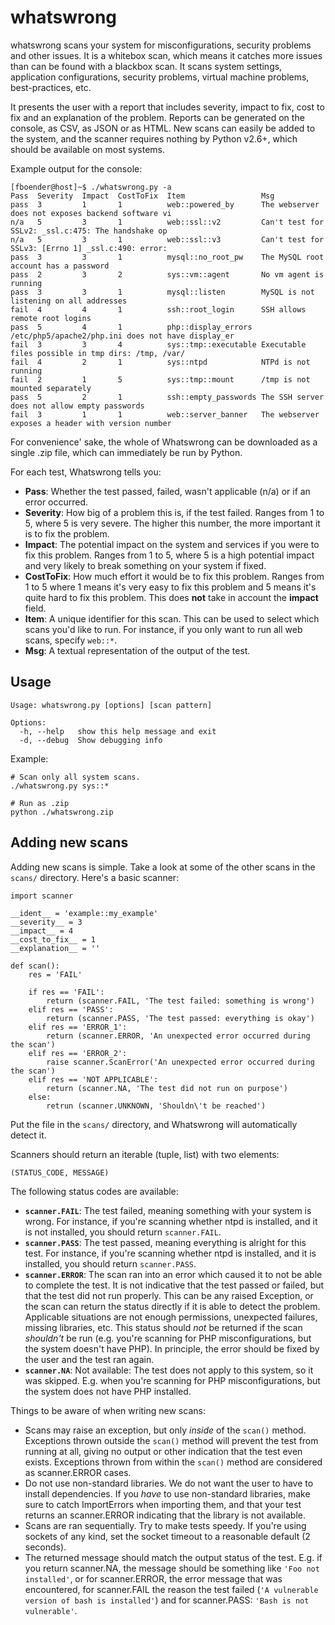 whatswrong
==========

whatswrong scans your system for misconfigurations, security problems and other
issues. It is a whitebox scan, which means it catches more issues than can be
found with a blackbox scan. It scans system settings, application
configurations, security problems, virtual machine problems, best-practices,
etc. 

It presents the user with a report that includes severity, impact to fix, cost
to fix and an explanation of the problem. Reports can be generated on the
console, as CSV, as JSON or as HTML. New scans can easily be added to the
system, and the scanner requires nothing by Python v2.6+, which should be
available on most systems.

Example output for the console:

    [fboender@host]~$ ./whatswrong.py -a
    Pass  Severity  Impact  CostToFix  Item                 Msg
    pass  3         1       1          web::powered_by      The webserver does not exposes backend software vi
    n/a   5         3       1          web::ssl::v2         Can't test for SSLv2: _ssl.c:475: The handshake op
    n/a   5         3       1          web::ssl::v3         Can't test for SSLv3: [Errno 1] _ssl.c:490: error:
    pass  3         3       1          mysql::no_root_pw    The MySQL root account has a password
    pass  2         3       2          sys::vm::agent       No vm agent is running
    pass  3         3       1          mysql::listen        MySQL is not listening on all addresses
    fail  4         4       1          ssh::root_login      SSH allows remote root logins
    pass  5         4       1          php::display_errors  /etc/php5/apache2/php.ini does not have display_er
    fail  3         3       4          sys::tmp::executable Executable files possible in tmp dirs: /tmp, /var/
    fail  4         2       1          sys::ntpd            NTPd is not running
    fail  2         1       5          sys::tmp::mount      /tmp is not mounted separately
    pass  5         2       1          ssh::empty_passwords The SSH server does not allow empty passwords
    fail  3         1       1          web::server_banner   The webserver exposes a header with version number

For convenience' sake, the whole of Whatswrong can be downloaded as a single
.zip file, which can immediately be run by Python.

For each test, Whatswrong tells you:

* **Pass**: Whether the test passed, failed, wasn't applicable (n/a) or if an error occurred.
* **Severity**: How big of a problem this is, if the test failed. Ranges from 1
  to 5, where 5 is very severe. The higher this number, the more important it
  is to fix the problem.
* **Impact**: The potential impact on the system and services if you were to
  fix this problem. Ranges from 1 to 5, where 5 is a high potential impact and
  very likely to break something on your system if fixed.
* **CostToFix**: How much effort it would be to fix this problem. Ranges from 1
  to 5 where 1 means it's very easy to fix this problem and 5 means it's quite
  hard to fix this problem. This does **not** take in account the **impact**
  field.
* **Item**: A unique identifier for this scan. This can be used to select which
  scans you'd like to run. For instance, if you only want to run all web scans,
  specify `web::*`.
* **Msg**: A textual representation of the output of the test.


Usage
-----

    Usage: whatswrong.py [options] [scan pattern]

    Options:
      -h, --help   show this help message and exit
      -d, --debug  Show debugging info

Example:

    # Scan only all system scans.
    ./whatswrong.py sys::*

    # Run as .zip
    python ./whatswrong.zip


Adding new scans
----------------

Adding new scans is simple. Take a look at some of the other scans in the
`scans/` directory. Here's a basic scanner:

    import scanner

    __ident__ = 'example::my_example'
    __severity__ = 3
    __impact__ = 4
    __cost_to_fix__ = 1
    __explanation__ = ''

    def scan():
        res = 'FAIL'

        if res == 'FAIL':
            return (scanner.FAIL, 'The test failed: something is wrong')
        elif res == 'PASS':
            return (scanner.PASS, 'The test passed: everything is okay')
        elif res == 'ERROR_1':
            return (scanner.ERROR, 'An unexpected error occurred during the scan')
        elif res == 'ERROR_2':
            raise scanner.ScanError('An unexpected error occurred during the scan')
        elif res == 'NOT APPLICABLE':
            return (scanner.NA, 'The test did not run on purpose')
        else:
            retrun (scanner.UNKNOWN, 'Shouldn\'t be reached')

Put the file in the `scans/` directory, and Whatswrong will automatically detect it.

Scanners should return an iterable (tuple, list) with two elements:

    (STATUS_CODE, MESSAGE)

The following status codes are available:

* **`scanner.FAIL`**: The test failed, meaning something with your system is
  wrong. For instance, if you're scanning whether ntpd is installed, and it is
  not installed, you should return `scanner.FAIL`.
* **`scanner.PASS`**: The test passed, meaning everything is alright for this
  test. For instance, if you're scanning whether ntpd is installed, and it is
  installed, you should return `scanner.PASS`.
* **`scanner.ERROR`**: The scan ran into an error which caused it to not be
  able to complete the test. It is not indicative that the test passed or
  failed, but that the test did not run properly. This can be any raised
  Exception, or the scan can return the status directly if it is able to detect
  the problem. Applicable situations are not enough permissions, unexpected
  failures, missing libraries, etc. This status should *not* be returned if the
  scan *shouldn't* be run (e.g. you're scanning for PHP misconfigurations, but
  the system doesn't have PHP). In principle, the error should be fixed by the
  user and the test ran again.
* **`scanner.NA`**: Not available: The test does not apply to this system, so
  it was skipped. E.g. when you're scanning for PHP misconfigurations, but the
  system does not have PHP installed.


Things to be aware of when writing new scans:

* Scans may raise an exception, but only *inside* of the `scan()` method.
  Exceptions thrown outside the `scan()` method will prevent the test from
  running at all, giving no output or other indication that the test even
  exists. Exceptions thrown from within the `scan()` method are considered as
  scanner.ERROR cases.
* Do not use non-standard libraries. We do not want the user to have to install
  dependencies. If you *have* to use non-standard libraries, make sure to catch
  ImportErrors when importing them, and that your test returns an scanner.ERROR
  indicating that the library is not available.
* Scans are ran sequentially. Try to make tests speedy. If you're using sockets
  of any kind, set the socket timeout to a reasonable default (2 seconds).
* The returned message should match the output status of the test. E.g. if you
  return scanner.NA, the message should be something like `'Foo not
  installed'`, or for scanner.ERROR, the error message that was encountered,
  for scanner.FAIL the reason the test failed (`'A vulnerable version of bash is
  installed'`) and for scanner.PASS: `'Bash is not vulnerable'`.

